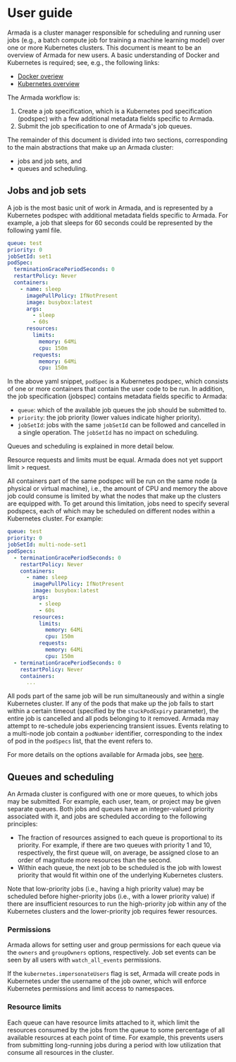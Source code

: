 # User guide

Armada is a cluster manager responsible for scheduling and running user jobs (e.g., a batch compute job for training a machine learning model) over one or more Kubernetes clusters. This document is meant to be an overview of Armada for new users. A basic understanding of Docker and Kubernetes is required; see, e.g., the following links:

- [Docker overiew](https://docs.docker.com/get-started/overview/)
- [Kubernetes overview](https://kubernetes.io/docs/concepts/overview/)

The Armada workflow is:

1. Create a job specification, which is a Kubernetes pod specification (podspec) with a few additional metadata fields specific to Armada.
2. Submit the job specification to one of Armada's job queues.

The remainder of this document is divided into two sections, corresponding to the main abstractions that make up an Armada cluster:

* jobs and job sets, and
* queues and scheduling.

## Jobs and job sets

A job is the most basic unit of work in Armada, and is represented by a Kubernetes podspec with additional metadata fields specific to Armada. For example, a job that sleeps for 60 seconds could be represented by the following yaml file.

```yaml
queue: test
priority: 0
jobSetId: set1
podSpec:
  terminationGracePeriodSeconds: 0
  restartPolicy: Never
  containers:
    - name: sleep
      imagePullPolicy: IfNotPresent
      image: busybox:latest
      args:
        - sleep
        - 60s
      resources:
        limits:
          memory: 64Mi
          cpu: 150m
        requests:
          memory: 64Mi
          cpu: 150m
```

In the above yaml snippet, `podSpec` is a Kubernetes podspec, which consists of one or more containers that contain the user code to be run. In addition, the job specification (jobspec) contains metadata fields specific to Armada:

- `queue`: which of the available job queues the job should be submitted to. 
- `priority`: the job priority (lower values indicate higher priority).
- `jobSetId`: jobs with the same `jobSetId` can be followed and cancelled in a single operation. The `jobSetId` has no impact on scheduling.

Queues and scheduling is explained in more detail below.

Resource requests and limits must be equal. Armada does not yet support limit > request.

All containers part of the same podspec will be run on the same node (a physical or virtual machine), i.e., the amount of CPU and memory the above job could consume is limited by what the nodes that make up the clusters are equipped with. To get around this limitation, jobs need to specify several podspecs, each of which may be scheduled on different nodes within a Kubernetes cluster. For example:

```yaml
queue: test
priority: 0
jobSetId: multi-node-set1
podSpecs:
  - terminationGracePeriodSeconds: 0
    restartPolicy: Never
    containers:
      - name: sleep
        imagePullPolicy: IfNotPresent
        image: busybox:latest
        args:
          - sleep
          - 60s
        resources:
          limits:
            memory: 64Mi
            cpu: 150m
          requests:
            memory: 64Mi
            cpu: 150m 
  - terminationGracePeriodSeconds: 0
    restartPolicy: Never
    containers:
      ... 
```

All pods part of the same job will be run simultaneously and within a single Kubernetes cluster. If any of the pods that make up the job fails to start within a certain timeout (specified by the `stuckPodExpiry` parameter), the entire job is cancelled and all pods belonging to it removed. Armada may attempt to re-schedule jobs experiencing transient issues. Events relating to a multi-node job contain a `podNumber` identifier, corresponding to the index of pod in the `podSpecs` list, that the event refers to.

For more details on the options available for Armada jobs, see [here](job.md).

## Queues and scheduling

An Armada cluster is configured with one or more queues, to which jobs may be submitted. For example, each user, team, or project may be given separate queues. Both jobs and queues have an integer-valued priority associated with it, and jobs are scheduled according to the following principles:

- The fraction of resources assigned to each queue is proportional to its priority. For example, if there are two queues with priority 1 and 10, respectively, the first queue will, on average, be assigned close to an order of magnitude more resources than the second.
- Within each queue, the next job to be scheduled is the job with lowest priority that would fit within one of the underlying Kubernetes clusters.

Note that low-priority jobs (i.e., having a high priority value) may be scheduled before higher-priority jobs (i.e., with a lower priority value) if there are insufficient resources to run the high-priority job within any of the Kubernetes clusters and the lower-priority job requires fewer resources.

### Permissions

Armada allows for setting user and group permissions for each queue via the `owners` and `groupOwners` options, respectively. Job set events can be seen by all users with `watch_all_events` permissions.

If the `kubernetes.impersonateUsers` flag is set, Armada will create pods in Kubernetes under the username of the job owner, which will enforce Kubernetes permissions and limit access to namespaces.

### Resource limits

Each queue can have resource limits attached to it, which limit the resources consumed by the jobs from the queue to some percentage of all available resources at each point of time. For example, this prevents users from submitting long-running jobs during a period with low utilization that consume all resources in the cluster.
